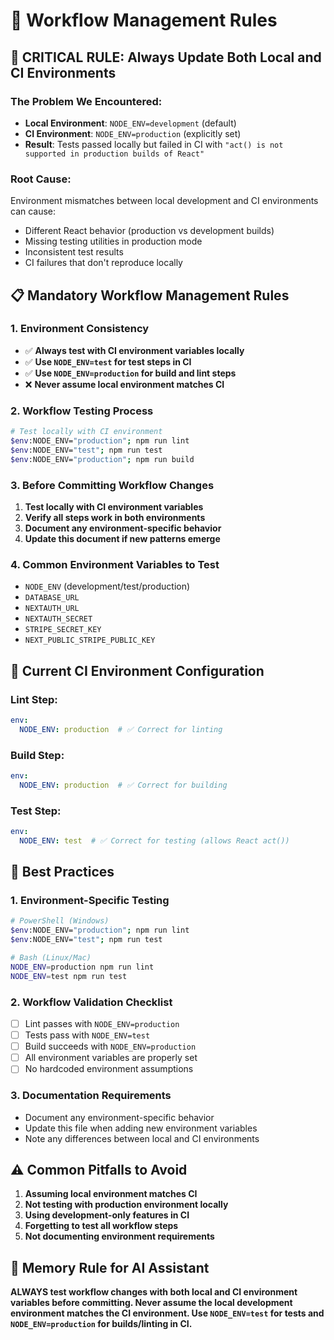 # 🔄 Workflow Management Rules

## 🚨 CRITICAL RULE: Always Update Both Local and CI Environments

### **The Problem We Encountered:**
- **Local Environment**: `NODE_ENV=development` (default)
- **CI Environment**: `NODE_ENV=production` (explicitly set)
- **Result**: Tests passed locally but failed in CI with `"act() is not supported in production builds of React"`

### **Root Cause:**
Environment mismatches between local development and CI environments can cause:
- Different React behavior (production vs development builds)
- Missing testing utilities in production mode
- Inconsistent test results
- CI failures that don't reproduce locally

## 📋 **Mandatory Workflow Management Rules**

### **1. Environment Consistency**
- ✅ **Always test with CI environment variables locally**
- ✅ **Use `NODE_ENV=test` for test steps in CI**
- ✅ **Use `NODE_ENV=production` for build and lint steps**
- ❌ **Never assume local environment matches CI**

### **2. Workflow Testing Process**
```bash
# Test locally with CI environment
$env:NODE_ENV="production"; npm run lint
$env:NODE_ENV="test"; npm run test
$env:NODE_ENV="production"; npm run build
```

### **3. Before Committing Workflow Changes**
1. **Test locally with CI environment variables**
2. **Verify all steps work in both environments**
3. **Document any environment-specific behavior**
4. **Update this document if new patterns emerge**

### **4. Common Environment Variables to Test**
- `NODE_ENV` (development/test/production)
- `DATABASE_URL`
- `NEXTAUTH_URL`
- `NEXTAUTH_SECRET`
- `STRIPE_SECRET_KEY`
- `NEXT_PUBLIC_STRIPE_PUBLIC_KEY`

## 🔧 **Current CI Environment Configuration**

### **Lint Step:**
```yaml
env:
  NODE_ENV: production  # ✅ Correct for linting
```

### **Build Step:**
```yaml
env:
  NODE_ENV: production  # ✅ Correct for building
```

### **Test Step:**
```yaml
env:
  NODE_ENV: test  # ✅ Correct for testing (allows React act())
```

## 🚀 **Best Practices**

### **1. Environment-Specific Testing**
```bash
# PowerShell (Windows)
$env:NODE_ENV="production"; npm run lint
$env:NODE_ENV="test"; npm run test

# Bash (Linux/Mac)
NODE_ENV=production npm run lint
NODE_ENV=test npm run test
```

### **2. Workflow Validation Checklist**
- [ ] Lint passes with `NODE_ENV=production`
- [ ] Tests pass with `NODE_ENV=test`
- [ ] Build succeeds with `NODE_ENV=production`
- [ ] All environment variables are properly set
- [ ] No hardcoded environment assumptions

### **3. Documentation Requirements**
- Document any environment-specific behavior
- Update this file when adding new environment variables
- Note any differences between local and CI environments

## ⚠️ **Common Pitfalls to Avoid**

1. **Assuming local environment matches CI**
2. **Not testing with production environment locally**
3. **Using development-only features in CI**
4. **Forgetting to test all workflow steps**
5. **Not documenting environment requirements**

## 📝 **Memory Rule for AI Assistant**

**ALWAYS test workflow changes with both local and CI environment variables before committing. Never assume the local development environment matches the CI environment. Use `NODE_ENV=test` for tests and `NODE_ENV=production` for builds/linting in CI.**
